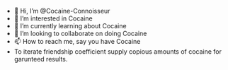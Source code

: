 - 👋 Hi, I’m @Cocaine-Connoisseur
- 👀 I’m interested in Cocaine
- 🌱 I’m currently learning about Cocaine
- 💞️ I’m looking to collaborate on doing Cocaine
- 📫 How to reach me, say you have Cocaine
- To iterate friendship coefficient supply copious amounts of cocaine for garunteed results.

<!---
Cocaine-Connoisseur/Cocaine-Connoisseur is a ✨ special ✨ repository because its `README.md` (this file) appears on your GitHub profile.
You can click the Preview link to take a look at your changes.
--->
